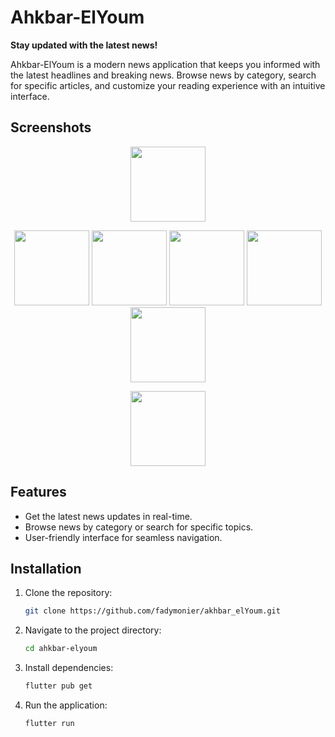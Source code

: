 # Ahkbar-ElYoum

**Stay updated with the latest news!**

Ahkbar-ElYoum is a modern news application that keeps you informed with the latest headlines and breaking news. Browse news by category, search for specific articles, and customize your reading experience with an intuitive interface.

## Screenshots

<p align="center">
  <img src="https://github.com/user-attachments/assets/e37df02d-0ad7-4087-9704-ff272b9dff5c" width="120" /> <!-- Splash -->
</p>

<p align="center">
  <img src="https://github.com/user-attachments/assets/a0c48fd8-7a39-4e15-9e39-28235bb99662" width="120" /> <!-- Home -->
  <img src="https://github.com/user-attachments/assets/37e44455-a84a-4941-ad0c-2cbea47d1275" width="120" /> <!-- Home - Side Menu -->
  <img src="https://github.com/user-attachments/assets/1b7e1aaa-71c5-4fdd-a1d7-e194e52fbc3f" width="120" /> <!-- Home - Search -->
  <img src="https://github.com/user-attachments/assets/a8df247c-4d2a-4557-87a5-211fe10fceea" width="120" /> <!-- Home - Categorized -->
  <img src="https://github.com/user-attachments/assets/b445457b-195d-4e7b-a24d-f5e737a84ef2" width="120" /> <!-- Article -->
</p>

<p align="center">
  <img src="https://github.com/user-attachments/assets/a15a8199-4a7e-4a4f-972f-36c0149633cb" width="120" /> <!-- Settings -->
</p>

## Features
- Get the latest news updates in real-time.
- Browse news by category or search for specific topics.
- User-friendly interface for seamless navigation.

## Installation
1. Clone the repository:
   ```sh
   git clone https://github.com/fadymonier/akhbar_elYoum.git
   ```
2. Navigate to the project directory:
   ```sh
   cd ahkbar-elyoum
   ```
3. Install dependencies:
   ```sh
   flutter pub get
   ```
4. Run the application:
   ```sh
   flutter run
   ```

